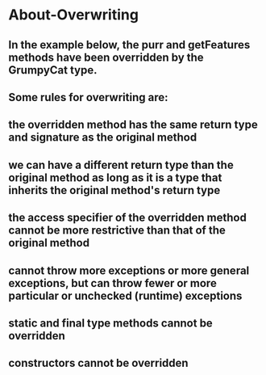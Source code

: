 # About-Overwriting

## In the example below, the purr and getFeatures methods have been overridden by the GrumpyCat type.

## Some rules for overwriting are:

   ## the overridden method has the same return type and signature as the original method
   ## we can have a different return type than the original method as long as it is a type that inherits the original method's return type
   ## the access specifier of the overridden method cannot be more restrictive than that of the original method
   ## cannot throw more exceptions or more general exceptions, but can throw fewer or more particular or unchecked (runtime) exceptions
   ## static and final type methods cannot be overridden
   ## constructors cannot be overridden
